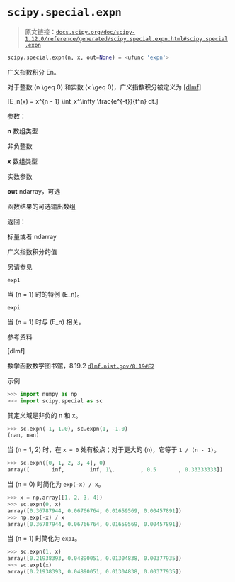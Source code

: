 # `scipy.special.expn`

> 原文链接：[`docs.scipy.org/doc/scipy-1.12.0/reference/generated/scipy.special.expn.html#scipy.special.expn`](https://docs.scipy.org/doc/scipy-1.12.0/reference/generated/scipy.special.expn.html#scipy.special.expn)

```py
scipy.special.expn(n, x, out=None) = <ufunc 'expn'>
```

广义指数积分 En。

对于整数 \(n \geq 0\) 和实数 \(x \geq 0\)，广义指数积分被定义为 [[dlmf]](#r10009909a77f-dlmf)

\[E_n(x) = x^{n - 1} \int_x^\infty \frac{e^{-t}}{t^n} dt.\]

参数：

**n** 数组类型

非负整数

**x** 数组类型

实数参数

**out** ndarray，可选

函数结果的可选输出数组

返回：

标量或者 ndarray

广义指数积分的值

另请参见

`exp1`

当 \(n = 1\) 时的特例 \(E_n\)。

`expi`

当 \(n = 1\) 时与 \(E_n\) 相关。

参考资料

[dlmf]

数学函数数字图书馆，8.19.2 [`dlmf.nist.gov/8.19#E2`](https://dlmf.nist.gov/8.19#E2)

示例

```py
>>> import numpy as np
>>> import scipy.special as sc 
```

其定义域是非负的 n 和 x。

```py
>>> sc.expn(-1, 1.0), sc.expn(1, -1.0)
(nan, nan) 
```

当 \(n = 1, 2\) 时，在 `x = 0` 处有极点；对于更大的 \(n\)，它等于 `1 / (n - 1)`。

```py
>>> sc.expn([0, 1, 2, 3, 4], 0)
array([       inf,        inf, 1\.        , 0.5       , 0.33333333]) 
```

当 \(n = 0\) 时简化为 `exp(-x) / x`。

```py
>>> x = np.array([1, 2, 3, 4])
>>> sc.expn(0, x)
array([0.36787944, 0.06766764, 0.01659569, 0.00457891])
>>> np.exp(-x) / x
array([0.36787944, 0.06766764, 0.01659569, 0.00457891]) 
```

当 \(n = 1\) 时简化为 `exp1`。

```py
>>> sc.expn(1, x)
array([0.21938393, 0.04890051, 0.01304838, 0.00377935])
>>> sc.exp1(x)
array([0.21938393, 0.04890051, 0.01304838, 0.00377935]) 
```
